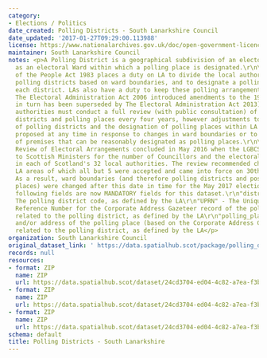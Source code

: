 ```yaml
---
category:
- Elections / Politics
date_created: Polling Districts - South Lanarkshire Council
date_updated: '2017-01-27T09:29:00.113988'
license: https://www.nationalarchives.gov.uk/doc/open-government-licence/version/3/
maintainer: South Lanarkshire Council
notes: <p>A Polling District is a geographical subdivision of an electoral area such
  as an electoral Ward within which a polling place is designated.\r\n\r\nThe Representation
  of the People Act 1983 places a duty on LA to divide the local authority area into
  polling districts based on ward boundaries, and to designate a polling place for
  each district. LAs also have a duty to keep these polling arrangements under review.
  The Electoral Administration Act 2006 introduced amendments to the 1983 Act (which
  in turn has been superseded by The Electoral Administration Act 2013). Now local
  authorities must conduct a full review (with public consultation) of its polling
  districts and polling places every four years, however adjustments to the boundaries
  of polling districts and the designation of polling places within LA wards can be
  proposed at any time in response to changes in ward boundaries or to the availability
  of premises that can be reasonably designated as polling places.\r\n\r\nThe Fifth
  Review of Electoral Arrangements concluded in May 2016 when the LGBCS made recommendations
  to Scottish Ministers for the number of Councillors and the electoral ward boundaries
  in each of Scotland's 32 local authorities. The review recommended changes in 30
  LA areas of which all but 5 were accepted and came into force on 30th Sept 2016.
  As a result, ward boundaries (and therefore polling districts and possibly polling
  places) were changed after this date in time for the May 2017 elections.\r\n\r\nThe
  following fields are now MANDATORY fields for this dataset.\r\n"district_code" -
  The polling district code, as defined by the LA\r\n"UPRN" - The Unique Property
  Reference Number for the Corporate Address Gazeteer record of the polling place
  related to the polling district, as defined by the LA\r\n"polling_place" - The name
  and/or address of the polling place (based on the Corporate Address Gazeteer record)
  related to the polling district, as defined by the LA</p>
organization: South Lanarkshire Council
original_dataset_link: ' https://data.spatialhub.scot/package/polling_districts-sl'
records: null
resources:
- format: ZIP
  name: ZIP
  url: https://data.spatialhub.scot/dataset/24cd3704-ed04-4c82-a7ea-f3bfa2cb0dde/resource/3c87f2b7-39eb-45ed-8b30-7b4ee389d586/download/pdistrictsslc17032017.zip
- format: ZIP
  name: ZIP
  url: https://data.spatialhub.scot/dataset/24cd3704-ed04-4c82-a7ea-f3bfa2cb0dde/resource/c3e258c5-e624-4106-8c1d-c4ea8700089e/download/pdistrictsslc17032017.zip
- format: ZIP
  name: ZIP
  url: https://data.spatialhub.scot/dataset/24cd3704-ed04-4c82-a7ea-f3bfa2cb0dde/resource/883ba05c-1220-4719-92c6-781b08031437/download/pd_2019v1_region.zip
schema: default
title: Polling Districts - South Lanarkshire
---
```

